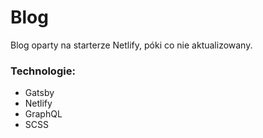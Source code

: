 # Blog

Blog oparty na starterze Netlify, póki co nie aktualizowany. 

### Technologie:
- Gatsby
- Netlify
- GraphQL
- SCSS

